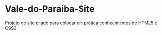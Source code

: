 # Vale-do-Paraiba-Site
 Projeto de site criado para colocar em prática conhecimentos de HTML5 e CSS3
